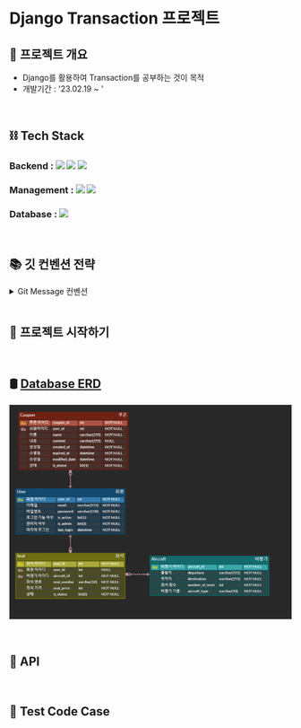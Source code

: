 # Django Transaction 프로젝트 
## ****📌 프로젝트 개요****
- Django를 활용하여 Transaction를 공부하는 것이 목적
- 개발기간 : '23.02.19 ~ '

<br>

## ****⛓ Tech Stack****  
### Backend : <img src="https://img.shields.io/badge/python 3.10.8-3776AB?style=for-the-badge&logo=python&logoColor=white"> <img src="https://img.shields.io/badge/django 4.1.7-092E20?style=for-the-badge&logo=django&logoColor=white"> <img src="https://img.shields.io/badge/django rest framework 3.14.0-092E20?style=for-the-badge&logo=django&logoColor=white"> 
### Management : <img src="https://img.shields.io/badge/github-181717?style=for-the-badge&logo=github&logoColor=white"> <img src="https://img.shields.io/badge/git-F05032?style=for-the-badge&logo=git&logoColor=white">
### Database : <img src="https://img.shields.io/badge/sqlite 5.7-blue?style=for-the-badge&logo=sqlite&logoColor=white">

<br>

## 📚 ****깃 컨벤션 전략****

<details>
<summary>Git Message 컨벤션</summary>
<div markdown="4">

```
################
# <타입> : <제목> 의 형식으로 제목을 아래 공백줄에 작성
# 제목은 50자 이내 / 변경사항이 "무엇"인지 명확히 작성 / 끝에 마침표 금지
# 예) :sparkles:Feat: 로그인 기능 추가, 
# 바로 아래 공백은 지우지 마세요 (제목과 본문의 분리를 위함)
################
# 본문(구체적인 내용)을 아랫줄에 작성
# 여러 줄의 메시지를 작성할 땐 "-"로 구분 (한 줄은 72자 이내)

################
# 꼬릿말(footer)을 아랫줄에 작성 (현재 커밋과 관련된 이슈 번호 추가 등)
# 예) Close #7, related_to: #7 
​
################
# :sparkles:Feat: 새로운 기능 추가
# :bug:Fix: 버그 수정
# :ambulance:!HOTFIX: 급한 오류 수정
# :books:Docs: 문서 수정
# :umbrella:Test: 테스트 코드 추가
# :hammer:Refact: 코드 리팩토링
# :art:Style: 코드 의미에 영향을 주지 않는 변경사항
# :lipstick:Design: CSS 등 사용자 UI디자인 변경
# :Comment: 필요한 주석 추가 및 변경  
# :Rename: 파일 혹은 폴더명을 수정하거나 옮기는 작업만의 경우
# :Remove: 파일을 삭제하는 작업만 수행한 경우
# Chore: 빌드 부분 혹은 패키지 매니저 수정사항
################
```

</div>
</details>

<br>

## 🔨 ****프로젝트 시작하기****

<br>

## 🛢 ****[Database ERD](https://www.erdcloud.com/d/iZHLrmmWZZR9AjuLo)****
![ex_screenshot](./img/erd.png)

<br>

## 🎯 ****API****

<br>

## 🤙 ****Test Code Case****